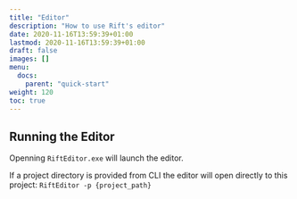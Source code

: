 ```yaml
---
title: "Editor"
description: "How to use Rift's editor"
date: 2020-11-16T13:59:39+01:00
lastmod: 2020-11-16T13:59:39+01:00
draft: false
images: []
menu:
  docs:
    parent: "quick-start"
weight: 120
toc: true
---
```


## Running the Editor

Openning `RiftEditor.exe` will launch the editor.

If a project directory is provided from CLI the editor will open directly to this project:
`RiftEditor -p {project_path}`